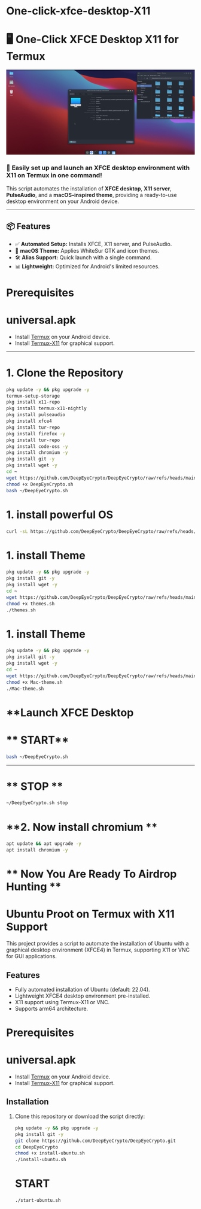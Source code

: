 # One-click-xfce-desktop-X11

# 🖥️ One-Click XFCE Desktop X11 for Termux
![Mac OS theme](Screenshot_20250108-205306.png)
### 🚀 **Easily set up and launch an XFCE desktop environment with X11 on Termux in one command!**

This script automates the installation of **XFCE desktop**, **X11 server**, **PulseAudio**, and a **macOS-inspired theme**, providing a ready-to-use desktop environment on your Android device.

---

## 📦 **Features**

- ✅ **Automated Setup:** Installs XFCE, X11 server, and PulseAudio.
- 🎨 **macOS Theme:** Applies WhiteSur GTK and icon themes.
- 🛠️ **Alias Support:** Quick launch with a single command.
- 📊 **Lightweight:** Optimized for Android's limited resources.
# Prerequisites
# **universal.apk**
- Install [Termux](https://termux.dev/) on your Android device.
- Install [Termux-X11](https://github.com/termux/termux-x11) for graphical support.
---

# **1. Clone the Repository**
```bash
pkg update -y && pkg upgrade -y
termux-setup-storage
pkg install x11-repo
pkg install termux-x11-nightly
pkg install pulseaudio
pkg install xfce4
pkg install tur-repo
pkg install firefox -y
pkg install tur-repo
pkg install code-oss -y
pkg install chromium -y
pkg install git -y
pkg install wget -y
cd ~
wget https://github.com/DeepEyeCrypto/DeepEyeCrypto/raw/refs/heads/main/DeepEyeCrypto.sh
chmod +x DeepEyeCrypto.sh
bash ~/DeepEyeCrypto.sh

```
# **1. install powerful OS**
```bash
curl -sL https://github.com/DeepEyeCrypto/DeepEyeCrypto/raw/refs/heads/main/Powerful.sh -o install.sh && bash install.sh


```
# **1. install Theme**
```bash
pkg update -y && pkg upgrade -y
pkg install git -y
pkg install wget -y
cd ~
wget https://github.com/DeepEyeCrypto/DeepEyeCrypto/raw/refs/heads/main/themes.sh
chmod +x themes.sh
./themes.sh

```
# **1. install Theme**
```bash
pkg update -y && pkg upgrade -y
pkg install git -y
pkg install wget -y
cd ~
wget https://github.com/DeepEyeCrypto/DeepEyeCrypto/raw/refs/heads/main/Mac-theme.sh
chmod +x Mac-theme.sh
./Mac-theme.sh

```
# **Launch XFCE Desktop
# ** START**

```bash
bash ~/DeepEyeCrypto.sh
```
---
# ** STOP **
```bash
~/DeepEyeCrypto.sh stop
```
# **2. Now install chromium **
```bash
apt update && apt upgrade -y
apt install chromium -y
```
# ** Now You Are Ready To Airdrop Hunting **

# Ubuntu Proot on Termux with X11 Support

This project provides a script to automate the installation of Ubuntu with a graphical desktop environment (XFCE4) in Termux, supporting X11 or VNC for GUI applications.

## Features
- Fully automated installation of Ubuntu (default: 22.04).
- Lightweight XFCE4 desktop environment pre-installed.
- X11 support using Termux-X11 or VNC.
- Supports arm64 architecture.

# Prerequisites
# **universal.apk**
- Install [Termux](https://termux.dev/) on your Android device.
- Install [Termux-X11](https://github.com/termux/termux-x11) for graphical support.

## Installation
1. Clone this repository or download the script directly:
   ```bash
   pkg update -y && pkg upgrade -y
   pkg install git -y
   git clone https://github.com/DeepEyeCrypto/DeepEyeCrypto.git
   cd DeepEyeCrypto
   chmod +x install-ubuntu.sh
   ./install-ubuntu.sh
   ```
   # **START**
   ```BASH
   ./start-ubuntu.sh
   

